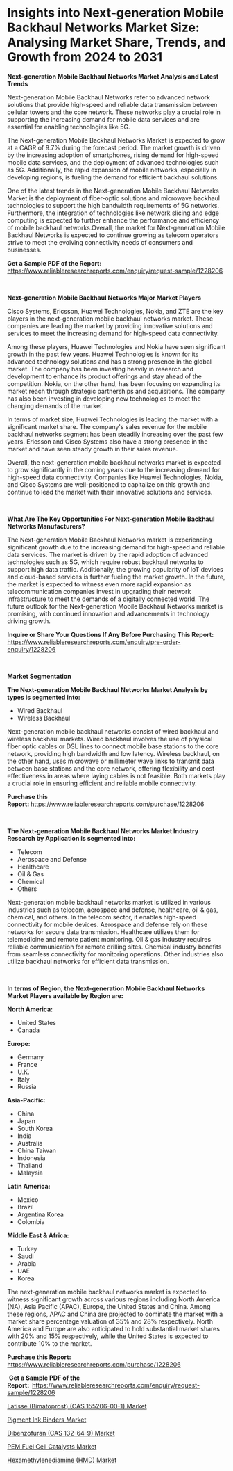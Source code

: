 <p><h1>Insights into Next-generation Mobile Backhaul Networks Market Size: Analysing Market Share, Trends, and Growth from 2024 to 2031</h1></p><p><strong>Next-generation Mobile Backhaul Networks Market Analysis and Latest Trends</strong></p>
<p><p>Next-generation Mobile Backhaul Networks refer to advanced network solutions that provide high-speed and reliable data transmission between cellular towers and the core network. These networks play a crucial role in supporting the increasing demand for mobile data services and are essential for enabling technologies like 5G.</p><p>The Next-generation Mobile Backhaul Networks Market is expected to grow at a CAGR of 9.7% during the forecast period. The market growth is driven by the increasing adoption of smartphones, rising demand for high-speed mobile data services, and the deployment of advanced technologies such as 5G. Additionally, the rapid expansion of mobile networks, especially in developing regions, is fueling the demand for efficient backhaul solutions.</p><p>One of the latest trends in the Next-generation Mobile Backhaul Networks Market is the deployment of fiber-optic solutions and microwave backhaul technologies to support the high bandwidth requirements of 5G networks. Furthermore, the integration of technologies like network slicing and edge computing is expected to further enhance the performance and efficiency of mobile backhaul networks.Overall, the market for Next-generation Mobile Backhaul Networks is expected to continue growing as telecom operators strive to meet the evolving connectivity needs of consumers and businesses.</p></p>
<p><strong>Get a Sample PDF of the Report:&nbsp;</strong> <a href="https://www.reliableresearchreports.com/enquiry/request-sample/1228206">https://www.reliableresearchreports.com/enquiry/request-sample/1228206</a></p>
<p>&nbsp;</p>
<p><strong>Next-generation Mobile Backhaul Networks Major Market Players</strong></p>
<p><p>Cisco Systems, Ericsson, Huawei Technologies, Nokia, and ZTE are the key players in the next-generation mobile backhaul networks market. These companies are leading the market by providing innovative solutions and services to meet the increasing demand for high-speed data connectivity.</p><p>Among these players, Huawei Technologies and Nokia have seen significant growth in the past few years. Huawei Technologies is known for its advanced technology solutions and has a strong presence in the global market. The company has been investing heavily in research and development to enhance its product offerings and stay ahead of the competition. Nokia, on the other hand, has been focusing on expanding its market reach through strategic partnerships and acquisitions. The company has also been investing in developing new technologies to meet the changing demands of the market.</p><p>In terms of market size, Huawei Technologies is leading the market with a significant market share. The company's sales revenue for the mobile backhaul networks segment has been steadily increasing over the past few years. Ericsson and Cisco Systems also have a strong presence in the market and have seen steady growth in their sales revenue.</p><p>Overall, the next-generation mobile backhaul networks market is expected to grow significantly in the coming years due to the increasing demand for high-speed data connectivity. Companies like Huawei Technologies, Nokia, and Cisco Systems are well-positioned to capitalize on this growth and continue to lead the market with their innovative solutions and services.</p></p>
<p>&nbsp;</p>
<p><strong>What Are The Key Opportunities For Next-generation Mobile Backhaul Networks Manufacturers?</strong></p>
<p><p>The Next-generation Mobile Backhaul Networks market is experiencing significant growth due to the increasing demand for high-speed and reliable data services. The market is driven by the rapid adoption of advanced technologies such as 5G, which require robust backhaul networks to support high data traffic. Additionally, the growing popularity of IoT devices and cloud-based services is further fueling the market growth. In the future, the market is expected to witness even more rapid expansion as telecommunication companies invest in upgrading their network infrastructure to meet the demands of a digitally connected world. The future outlook for the Next-generation Mobile Backhaul Networks market is promising, with continued innovation and advancements in technology driving growth.</p></p>
<p><strong>Inquire or Share Your Questions If Any Before Purchasing This Report:</strong> <a href="https://www.reliableresearchreports.com/enquiry/pre-order-enquiry/1228206">https://www.reliableresearchreports.com/enquiry/pre-order-enquiry/1228206</a></p>
<p>&nbsp;</p>
<p><strong>Market Segmentation</strong></p>
<p><strong>The Next-generation Mobile Backhaul Networks Market Analysis by types is segmented into:</strong></p>
<p><ul><li>Wired Backhaul</li><li>Wireless Backhaul</li></ul></p>
<p><p>Next-generation mobile backhaul networks consist of wired backhaul and wireless backhaul markets. Wired backhaul involves the use of physical fiber optic cables or DSL lines to connect mobile base stations to the core network, providing high bandwidth and low latency. Wireless backhaul, on the other hand, uses microwave or millimeter wave links to transmit data between base stations and the core network, offering flexibility and cost-effectiveness in areas where laying cables is not feasible. Both markets play a crucial role in ensuring efficient and reliable mobile connectivity.</p></p>
<p><strong>Purchase this Report:&nbsp;</strong><a href="https://www.reliableresearchreports.com/purchase/1228206">https://www.reliableresearchreports.com/purchase/1228206</a></p>
<p>&nbsp;</p>
<p><strong>The Next-generation Mobile Backhaul Networks Market Industry Research by Application is segmented into:</strong></p>
<p><ul><li>Telecom</li><li>Aerospace and Defense</li><li>Healthcare</li><li>Oil & Gas</li><li>Chemical</li><li>Others</li></ul></p>
<p><p>Next-generation mobile backhaul networks market is utilized in various industries such as telecom, aerospace and defense, healthcare, oil & gas, chemical, and others. In the telecom sector, it enables high-speed connectivity for mobile devices. Aerospace and defense rely on these networks for secure data transmission. Healthcare utilizes them for telemedicine and remote patient monitoring. Oil & gas industry requires reliable communication for remote drilling sites. Chemical industry benefits from seamless connectivity for monitoring operations. Other industries also utilize backhaul networks for efficient data transmission.</p></p>
<p>&nbsp;</p>
<p><strong>In terms of Region, the Next-generation Mobile Backhaul Networks Market Players available by Region are:</strong></p>
<p>
    <p> <strong> North America: </strong>
        <ul>
            <li>United States</li>
            <li>Canada</li>
        </ul>
        </p> 
    <p> <strong> Europe: </strong>
        <ul>
            <li>Germany</li>
            <li>France</li>
            <li>U.K.</li>
            <li>Italy</li>
            <li>Russia</li>
        </ul>
        </p> 
    <p> <strong> Asia-Pacific: </strong>
        <ul>
            <li>China</li>
            <li>Japan</li>
            <li>South Korea</li>
            <li>India</li>
            <li>Australia</li>
            <li>China Taiwan</li>
            <li>Indonesia</li>
            <li>Thailand</li>
            <li>Malaysia</li>
        </ul>
        </p> 
    <p> <strong> Latin America: </strong>
        <ul>
            <li>Mexico</li>
            <li>Brazil</li>
            <li>Argentina Korea</li>
            <li>Colombia</li>
        </ul>
        </p> 
    <p> <strong> Middle East & Africa: </strong>
        <ul>
            <li>Turkey</li>
            <li>Saudi</li>
            <li>Arabia</li>
            <li>UAE</li>
            <li>Korea</li>
        </ul>
    </p>
    </p>
<p><p>The next-generation mobile backhaul networks market is expected to witness significant growth across various regions including North America (NA), Asia Pacific (APAC), Europe, the United States and China. Among these regions, APAC and China are projected to dominate the market with a market share percentage valuation of 35% and 28% respectively. North America and Europe are also anticipated to hold substantial market shares with 20% and 15% respectively, while the United States is expected to contribute 10% to the market.</p></p>
<p><strong>Purchase this Report: </strong><a href="https://www.reliableresearchreports.com/purchase/1228206">https://www.reliableresearchreports.com/purchase/1228206</a></p>
<p>&nbsp;<strong>Get a Sample PDF of the Report:&nbsp;&nbsp;</strong><a href="https://www.reliableresearchreports.com/enquiry/request-sample/1228206">https://www.reliableresearchreports.com/enquiry/request-sample/1228206</a></p>
<p><strong></strong></p>
<p><p><a href="https://medium.com/@krithi.reportprime/latisse-bimatoprost-cas-155206-00-1-market-report-reveals-the-latest-trends-and-growth-e9a72af7256a">Latisse (Bimatoprost) (CAS 155206-00-1) Market</a></p><p><a href="https://medium.com/@krithi.reportprime/pigment-ink-binders-market-size-and-market-trends-complete-industry-overview-2024-to-2031-5f524118168c">Pigment Ink Binders Market</a></p><p><a href="https://medium.com/@krithi.reportprime/dibenzofuran-cas-132-64-9-market-trends-and-market-analysis-forecasted-for-period-2024-2031-57a9b128a435">Dibenzofuran (CAS 132-64-9) Market</a></p><p><a href="https://medium.com/@krithi.reportprime/pem-fuel-cell-catalysts-market-exploring-market-share-market-trends-and-future-growth-e5d58c9b3660">PEM Fuel Cell Catalysts Market</a></p><p><a href="https://medium.com/@krithi.reportprime/hexamethylenediamine-hmd-market-competitive-analysis-market-trends-and-forecast-to-2031-b7981bb1948d">Hexamethylenediamine (HMD) Market</a></p></p>